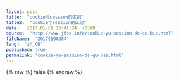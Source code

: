 ```yaml
---
layout: post
title:  "cookie与session的区别"
title2:  "cookie与session的区别"
date:   2017-01-01 23:41:24  +0800
source:  "http://www.jfox.info/cookie-yu-session-de-qu-bie.html"
fileName:  "20170100384"
lang:  "zh_CN"
published: true
permalink: "cookie-yu-session-de-qu-bie.html"
---
```

{% raw %}
false
{% endraw %}